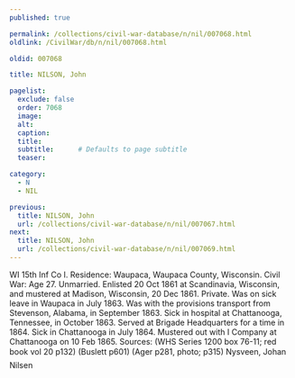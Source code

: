 ```yaml
---
published: true

permalink: /collections/civil-war-database/n/nil/007068.html
oldlink: /CivilWar/db/n/nil/007068.html

oldid: 007068

title: NILSON, John

pagelist:
  exclude: false
  order: 7068
  image: 
  alt:
  caption:
  title:
  subtitle:      # Defaults to page subtitle
  teaser:

category: 
  - N 
  - NIL

previous:
  title: NILSON, John
  url: /collections/civil-war-database/n/nil/007067.html  
next:
  title: NILSON, John
  url: /collections/civil-war-database/n/nil/007069.html   
---
```

WI 15th Inf Co I. Residence: Waupaca, Waupaca County, Wisconsin. Civil War: Age 27. Unmarried. Enlisted 20 Oct 1861 at Scandinavia, Wisconsin, and mustered at Madison, Wisconsin, 20 Dec 1861. Private. Was on sick leave in Waupaca in July 1863. Was with the provisions transport from Stevenson, Alabama, in September 1863. Sick in hospital at Chattanooga, Tennessee, in October 1863. Served at Brigade Headquarters for a time in 1864. Sick in Chattanooga in July 1864. Mustered out with I Company at Chattanooga on 10 Feb 1865. Sources: (WHS Series 1200 box 76-11; red book vol 20 p132) (Buslett p601) (Ager p281, photo; p315) &#147;Nysveen, Johan Nilsen&#148;